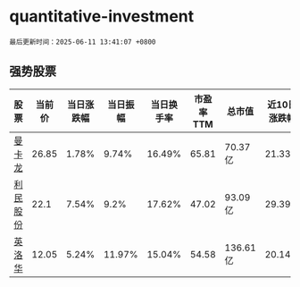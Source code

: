 # quantitative-investment

`最后更新时间：2025-06-11 13:41:07 +0800`

## 强势股票

|股票|当前价|当日涨跌幅|当日振幅|当日换手率|市盈率TTM|总市值|近10日涨跌幅|
|----|----|----|----|----|----|----|----|
|[曼卡龙](https://xueqiu.com/S/SZ300945)|26.85|1.78%|9.74%|16.49%|65.81|70.37亿|21.33%|
|[利民股份](https://xueqiu.com/S/SZ002734)|22.1|7.54%|9.2%|17.62%|47.02|93.09亿|29.39%|
|[英洛华](https://xueqiu.com/S/SZ000795)|12.05|5.24%|11.97%|15.04%|54.58|136.61亿|20.14%|
